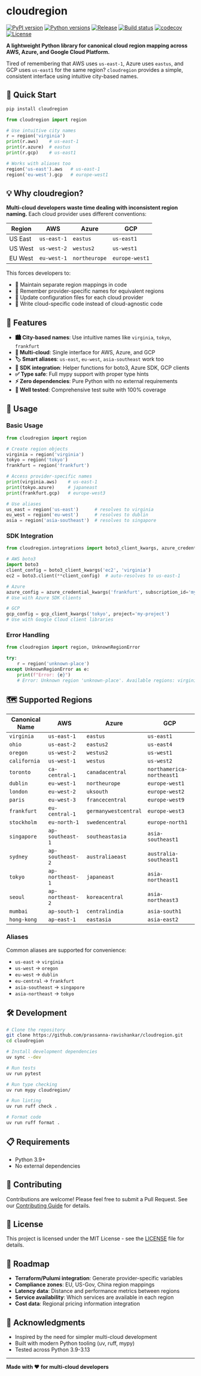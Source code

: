 # cloudregion

[![PyPI version](https://img.shields.io/pypi/v/cloudregion.svg)](https://pypi.org/project/cloudregion/)
[![Python versions](https://img.shields.io/pypi/pyversions/cloudregion.svg)](https://pypi.org/project/cloudregion/)
[![Release](https://img.shields.io/github/v/release/prassanna-ravishankar/cloudregion)](https://github.com/prassanna-ravishankar/cloudregion/releases)
[![Build status](https://img.shields.io/github/actions/workflow/status/prassanna-ravishankar/cloudregion/main.yml?branch=main)](https://github.com/prassanna-ravishankar/cloudregion/actions/workflows/main.yml?query=branch%3Amain)
[![codecov](https://codecov.io/gh/prassanna-ravishankar/cloudregion/branch/main/graph/badge.svg)](https://codecov.io/gh/prassanna-ravishankar/cloudregion)
[![License](https://img.shields.io/github/license/prassanna-ravishankar/cloudregion)](https://img.shields.io/github/license/prassanna-ravishankar/cloudregion)

**A lightweight Python library for canonical cloud region mapping across AWS, Azure, and Google Cloud Platform.**

Tired of remembering that AWS uses `us-east-1`, Azure uses `eastus`, and GCP uses `us-east1` for the same region? `cloudregion` provides a simple, consistent interface using intuitive city-based names.

## 🚀 Quick Start

```bash
pip install cloudregion
```

```python
from cloudregion import region

# Use intuitive city names
r = region('virginia')
print(r.aws)    # us-east-1
print(r.azure)  # eastus
print(r.gcp)    # us-east1

# Works with aliases too
region('us-east').aws   # us-east-1
region('eu-west').gcp   # europe-west1
```

## 💡 Why cloudregion?

**Multi-cloud developers waste time dealing with inconsistent region naming.** Each cloud provider uses different conventions:

| Region | AWS | Azure | GCP |
|--------|-----|-------|-----|
| US East | `us-east-1` | `eastus` | `us-east1` |
| US West | `us-west-2` | `westus2` | `us-west1` |
| EU West | `eu-west-1` | `northeurope` | `europe-west1` |

This forces developers to:
- 🔄 Maintain separate region mappings in code
- 🧠 Remember provider-specific names for equivalent regions
- 📝 Update configuration files for each cloud provider
- 🔧 Write cloud-specific code instead of cloud-agnostic code

## 🎯 Features

- **🏙️ City-based names**: Use intuitive names like `virginia`, `tokyo`, `frankfurt`
- **🔄 Multi-cloud**: Single interface for AWS, Azure, and GCP
- **🏷️ Smart aliases**: `us-east`, `eu-west`, `asia-southeast` work too
- **🧰 SDK integration**: Helper functions for boto3, Azure SDK, GCP clients
- **✅ Type safe**: Full mypy support with proper type hints
- **⚡ Zero dependencies**: Pure Python with no external requirements
- **🧪 Well tested**: Comprehensive test suite with 100% coverage

## 📖 Usage

### Basic Usage

```python
from cloudregion import region

# Create region objects
virginia = region('virginia')
tokyo = region('tokyo')
frankfurt = region('frankfurt')

# Access provider-specific names
print(virginia.aws)    # us-east-1
print(tokyo.azure)     # japaneast
print(frankfurt.gcp)   # europe-west3

# Use aliases
us_east = region('us-east')      # resolves to virginia
eu_west = region('eu-west')      # resolves to dublin
asia = region('asia-southeast')  # resolves to singapore
```

### SDK Integration

```python
from cloudregion.integrations import boto3_client_kwargs, azure_credential_kwargs, gcp_client_kwargs

# AWS boto3
import boto3
client_config = boto3_client_kwargs('ec2', 'virginia')
ec2 = boto3.client(**client_config)  # auto-resolves to us-east-1

# Azure
azure_config = azure_credential_kwargs('frankfurt', subscription_id='my-sub')
# Use with Azure SDK clients

# GCP
gcp_config = gcp_client_kwargs('tokyo', project='my-project')
# Use with Google Cloud client libraries
```

### Error Handling

```python
from cloudregion import region, UnknownRegionError

try:
    r = region('unknown-place')
except UnknownRegionError as e:
    print(f"Error: {e}")
    # Error: Unknown region 'unknown-place'. Available regions: virginia, oregon, ...
```

## 🗺️ Supported Regions

| Canonical Name | AWS | Azure | GCP |
|----------------|-----|-------|-----|
| `virginia` | `us-east-1` | `eastus` | `us-east1` |
| `ohio` | `us-east-2` | `eastus2` | `us-east4` |
| `oregon` | `us-west-2` | `westus2` | `us-west1` |
| `california` | `us-west-1` | `westus` | `us-west2` |
| `toronto` | `ca-central-1` | `canadacentral` | `northamerica-northeast1` |
| `dublin` | `eu-west-1` | `northeurope` | `europe-west1` |
| `london` | `eu-west-2` | `uksouth` | `europe-west2` |
| `paris` | `eu-west-3` | `francecentral` | `europe-west9` |
| `frankfurt` | `eu-central-1` | `germanywestcentral` | `europe-west3` |
| `stockholm` | `eu-north-1` | `swedencentral` | `europe-north1` |
| `singapore` | `ap-southeast-1` | `southeastasia` | `asia-southeast1` |
| `sydney` | `ap-southeast-2` | `australiaeast` | `australia-southeast1` |
| `tokyo` | `ap-northeast-1` | `japaneast` | `asia-northeast1` |
| `seoul` | `ap-northeast-2` | `koreacentral` | `asia-northeast3` |
| `mumbai` | `ap-south-1` | `centralindia` | `asia-south1` |
| `hong-kong` | `ap-east-1` | `eastasia` | `asia-east2` |

### Aliases

Common aliases are supported for convenience:

- `us-east` → `virginia`
- `us-west` → `oregon`
- `eu-west` → `dublin`
- `eu-central` → `frankfurt`
- `asia-southeast` → `singapore`
- `asia-northeast` → `tokyo`

## 🛠️ Development

```bash
# Clone the repository
git clone https://github.com/prassanna-ravishankar/cloudregion.git
cd cloudregion

# Install development dependencies
uv sync --dev

# Run tests
uv run pytest

# Run type checking
uv run mypy cloudregion/

# Run linting
uv run ruff check .

# Format code
uv run ruff format .
```

## 📋 Requirements

- Python 3.9+
- No external dependencies

## 🤝 Contributing

Contributions are welcome! Please feel free to submit a Pull Request. See our [Contributing Guide](CONTRIBUTING.md) for details.

## 📄 License

This project is licensed under the MIT License - see the [LICENSE](LICENSE) file for details.

## 🔮 Roadmap

- **Terraform/Pulumi integration**: Generate provider-specific variables
- **Compliance zones**: EU, US-Gov, China region mappings
- **Latency data**: Distance and performance metrics between regions
- **Service availability**: Which services are available in each region
- **Cost data**: Regional pricing information integration

## 🙏 Acknowledgments

- Inspired by the need for simpler multi-cloud development
- Built with modern Python tooling (uv, ruff, mypy)
- Tested across Python 3.9-3.13

---

**Made with ❤️ for multi-cloud developers**
